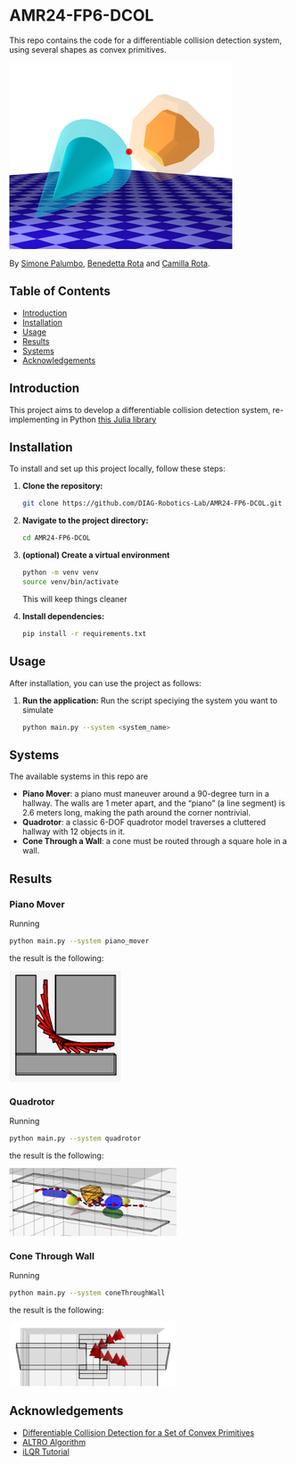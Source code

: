 # AMR24-FP6-DCOL

This repo contains the code for a differentiable collision detection system, using several shapes as convex primitives. 

<img src="extras/images/alpha_polytopes.png" alt="Two Primitives" width="400">

By [Simone Palumbo](https://github.com/CogSP), [Benedetta Rota](https://github.com/BenedettaRota) and [Camilla Rota](https://github.com/camillarota).


## Table of Contents

- [Introduction](#introduction)
- [Installation](#installation)
- [Usage](#usage)
- [Results](#results)
- [Systems](#systems)
- [Acknowledgements](#acknowledgements)

## Introduction

This project aims to develop a differentiable collision detection system, re-implementing in Python [this Julia library](https://github.com/kevin-tracy/DifferentiableCollisions.jl/tree/master?tab=readme-ov-file)


## Installation

To install and set up this project locally, follow these steps:

1. **Clone the repository:**
   ```bash
   git clone https://github.com/DIAG-Robotics-Lab/AMR24-FP6-DCOL.git
   ```

2. **Navigate to the project directory:**
   ```bash
   cd AMR24-FP6-DCOL
   ```

3. **(optional) Create a virtual environment**
   ```bash
   python -m venv venv
   source venv/bin/activate
   ``` 
   This will keep things cleaner


4. **Install dependencies:**
   ```bash
   pip install -r requirements.txt
   ```

## Usage

After installation, you can use the project as follows:

1. **Run the application:**
   Run the script speciying the system you want to simulate
   ```bash
   python main.py --system <system_name>
   ```

## Systems
The available systems in this repo are
- **Piano Mover**: a piano must maneuver around a 90-degree turn in a hallway. The walls are 1 meter apart, and the “piano” (a
 line segment) is 2.6 meters long, making the path around
 the corner nontrivial.
- **Quadrotor**: a classic 6-DOF quadrotor model traverses a cluttered hallway with 12 objects in it.
- **Cone Through a Wall**: a cone must be routed through a square hole in a wall.

## Results

### Piano Mover
Running 
```bash
python main.py --system piano_mover
```
the result is the following:

<img src="extras/images/piano_mover_scene.png" alt="piano mover scene" width="200">

### Quadrotor
Running 
```bash
python main.py --system quadrotor
```
the result is the following:

<img src="extras/images/quadrotor_scene.png" alt="quadrotor scene" width="300">

<!--<img src="extras/images/quadrotor_scene_side_az_90.png" alt="quadrotor scene side az 90" width="400">
<img src="extras/images/quadrotor_scene_top_down.png" alt="quadrotor scene top down" width="400">-->


### Cone Through Wall
Running 
```bash
python main.py --system coneThroughWall
```
the result is the following:
<!--<img src="extras/images/cone_scene_custom.png" alt="cone scene custom view" width="400">
<img src="extras/images/cone_scene_top_down.png" alt="cone scene top down" width="400">-->

<img src="extras/images/cone_scene_side_az_90.png" alt="cone scene size az 90 view" width="300">




## Acknowledgements

- [Differentiable Collision Detection for a Set of Convex Primitives](https://ieeexplore.ieee.org/abstract/document/10160716)
- [ALTRO Algorithm](https://bjack205.github.io/assets/ALTRO.pdf#:~:text=This%20paper%20presents%20ALTRO%20%28Augmented%20Lagrangian%20TRajectory%20Optimizer%29%2C,to%20handle%20general%20nonlinear%20state%20and%20input%20constraints.)
- [iLQR Tutorial](https://rexlab.ri.cmu.edu/papers/iLQR_Tutorial.pdf)

